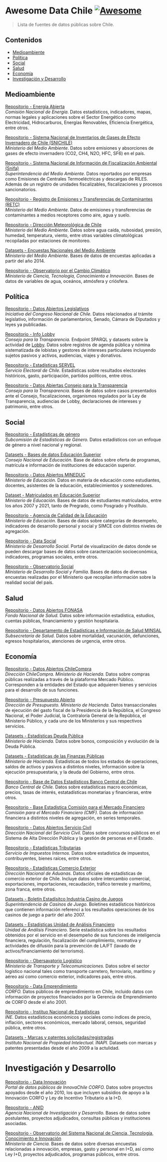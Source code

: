 # Awesome Data Chile [![Awesome](https://awesome.re/badge.svg)](https://awesome.re)

> Lista de fuentes de datos públicas sobre Chile.

## Contenidos
  - [Medioambiente](#medioambiente)
  - [Política](#política)
  - [Social](#social)
  - [Salud](#salud)
  - [Economía](#economía)
  - [Investigación y Desarrollo](#investigación-y-desarrollo)

## Medioambiente

[Repositorio - Energía Abierta](http://energiaabierta.cl)\
*Comisión Nacional de Energía*. Datos estadísticos, indicadores, mapas, normas legales y aplicaciones sobre el Sector Energético como Electricidad, Hidrocarburos, Energías Renovables, Eficiencia Energética, entre otros.

[Repositorio - Sistema Nacional de Inventarios de Gases de Efecto Invernadero de Chile (SNICHILE)](https://snichile.mma.gob.cl/documentos/)\
*Ministerio del Medio Ambiente*. Datos sobre emisiones y absorciones de gases de efecto invernadero (CO2, CH4, N2O, HFC, SF6) en el país. 

[Repositorio - Sistema Nacional de Información de Fiscalización Ambiental (Snifa)](https://snifa.sma.gob.cl/DatosAbiertos)\
*Superintendencia del Medio Ambiente*. Datos reportados por empresas como Emisiones de Centrales Termoeléctricas y descargas de RILES. Además de un registro de unidades fiscalizables, fiscalizaciones y procesos sancionatorios.

[Repositorio - Registro de Emisiones y Transferencias de Contaminantes (RETC)](https://datosretc.mma.gob.cl)\
*Ministerio del Medio Ambiente*. Datos de emisiones y transferencias de contaminantes a medios receptores como aire, agua y suelo.

[Repositorio - Dirección Meteorológica de Chile](https://climatologia.meteochile.gob.cl)\
*Ministerio del Medio Ambiente*. Datos sobre agua caída, nubosidad, presión, humedad, temperatura, viento, entre otras variables climatológicas recopiladas por estaciones de monitoreo.

[Datasets - Encuestas Nacionales del Medio Ambiente](https://mma.gob.cl/encuestas-nacionales-del-medio-ambiente/)\
*Ministerio del Medio Ambiente*. Bases de datos de encuestas aplicadas a partir del año 2014. 

[Repositorio - Observatorio por el Cambio Climático](https://occ.minciencia.gob.cl/#/)\
*Ministerio de Ciencia, Tecnología, Conocimiento e Innovación.* Bases de datos de variables de agua, oceános, atmósfera y criósfera.

## Política
[Repositorio - Datos Abiertos Legislativos](http://opendata.congreso.cl)\
*Iniciativa del Congreso Nacional de Chile.* Datos relacionados al trámite legislativo, información de parlamentarios, Senado, Cámara de Diputados y leyes ya publicadas.

[Repositorio - Info Lobby](https://www.infolobby.cl/)\
*Consejo para la Transparencia.* Endpoint SPARQL y datasets sobre la actividad de [Lobby](https://www.bcn.cl/leyfacil/recurso/ley-del-lobby). Datos sobre registros de agenda pública y nómina sistematizada de lobistas y gestores de intereses particulares incluyendo sujetos pasivos y activos, audiencias, viajes y donativos.

[Repositorio - Estadísticas SERVEL](https://www.servel.cl/estadisticas-2/)\
*Servicio Electoral de Chile.* Estadísticas sobre resultados electorales históricos, gasto, participación, partidos politicos, entre otros. 

[Repositorio - Datos Abiertas Consejo para la Transparencia](https://www.consejotransparencia.cl/datosabiertos/)\
*Consejo para la Transparencia.* Bases de datos sobre casos presentados ante el Consejo, fiscalizaciones, organismos regulados por la Ley de Transparencia, audiencias de Lobby, declaraciones de intereses y patrimonio, entre otros.

## Social
[Repositorio - Estadísticas de género](https://www.estadisticasdegenero.cl)\
*Subcomisión de Estadísticas de Género.* Datos estadísticos con un enfoque de género a nivel nacional y regional.

[Datasets - Bases de datos Educación Superior](https://www.cned.cl/bases-de-datos)\
*Consejo Nacional de Educación.* Base de datos sobre oferta de programas, matrícula e información de instituciones de educación superior.

[Repositorio - Datos Abiertos MINEDUC](https://datosabiertos.mineduc.cl)\
*Ministerio de Educación.* Datos en materia de educación como estudiantes, docentes, asistentes de la educación, establecimientos y sostenedores.

[Dataset - Matriculados en Educación Superior](https://www.mifuturo.cl/bases-de-datos-de-matriculados/)\
*Ministerio de Educación.* Bases de datos de estudiantes matriculados, entre los años 2007 y 2021, tanto de Pregrado, como Posgrado y Postítulo.

[Repositorio - Agencia de Calidad de la Educación](https://informacionestadistica.agenciaeducacion.cl/#/bases)\
*Ministerio de Educación.* Bases de datos sobre categorías de desempeño, indicadores de desarrollo personal y social y SIMCE con distintos niveles de agregación.

[Repositorio - Data Social](https://datasocial.ministeriodesarrollosocial.gob.cl)\
*Ministerio de Desarrollo Social.* Portal de visualización de datos donde se pueden descargar bases de datos sobre caracterización socioeconómica, indicadores, programas sociales, entre otros.

[Repositorio - Observatorio Social](http://observatorio.ministeriodesarrollosocial.gob.cl)\
*Ministerio de Desarrollo Social y Familia.* Bases de datos de diversas encuestas realizadas por el Ministerio que recopilan información sobre la realidad social del país.

## Salud

[Repositorio - Datos Abiertos FONASA](https://www.fonasa.cl/sites/fonasa/datos-abiertos)\
*Fondo Nacional de Salud.* Datos sobre información estadística, estudios, cuentas públicas, financiamiento y gestión hospitalaria.

[Repositorio - Departamento de Estadísticas e Información de Salud MINSAL](https://deis.minsal.cl)\
*Subsecretaría de Salud.* Datos sobre mortalidad, vacunación, defunciones, egresos hospitalarios, atenciones de urgencia, entre otros.


## Economía

[Repositorio - Datos Abiertos ChileCompra](http://datosabiertos.chilecompra.cl)\
*Dirección ChileCompra. Ministerio de Hacienda.* Datos sobre compras públicas realizadas a través de la plataforma Mercado Público. Corresponden a la entidades del Estado que adquieren bienes y servicios para el desarrollo de sus funciones.

[Repositorio - Presupuesto Abierto](https://presupuestoabierto.gob.cl)\
*Dirección de Presupuesto. Ministerio de Hacienda.* Datos transaccionales de ejecución del gasto fiscal de la Presidencia de la República, el Congreso Nacional, el Poder Judicial, la Contraloría General de la República, el Ministerio Público, y cada uno de los Ministerios y sus respectivos servicios.

[Datasets - Estadísticas Deuda Pública](https://www.hacienda.cl/areas-de-trabajo/finanzas-internacionales/oficina-de-la-deuda-publica/estadisticas)\
*Ministerio de Hacienda.* Datos sobre bonos, composición y evolución de la Deuda Pública.

[Datasets - Estadísticas de las Finanzas Públicas](https://www.dipres.gob.cl/598/w3-propertyvalue-25291.html)\
*Ministerio de Hacienda.* Estadísticas de todos los estados de operaciones, saldos de activos y pasivos a distintos niveles, información sobre la ejecución presupuestaria, y la deuda del Gobierno, entre otros.

[Repositorio - Base de Datos Estadísticos Banco Central de Chile](https://si3.bcentral.cl/siete)\
*Banco Central de Chile.* Datos sobre estadísticas macro económicas, precios, tasas de interés, estatadísticas monetarias y financieras, entre otros.

[Repositorio - Base Estadística Comisión para el Mercado Financiero](https://www.best-cmf.cl/best-cmf/)\
*Comisión para el Mercado Financiero (CMF).* Datos de información financiera a distintos niveles de agregación, en series temporales. 

[Repositorio - Datos Abiertos Servicio Civil](https://datosabiertos.serviciocivil.cl)\
*Dirección Nacional del Servicio Civil.* Datos sobre concursos públicos en el Sistema de Alta Dirección Pública y la gestión de personas en el Estado.

[Repositorio - Estadísticas Tributarias](https://www.sii.cl/sobre_el_sii/gestion_y_estadisticas.html)\
*Servicio de Impuestos Internos.* Datos sobre estadística de impuestos, contribuyentes, bienes raíces, entre otros.

[Repositorio - Estadísticas Comercio Exterior](https://www.aduana.cl/aduana/site/edic/base/port/comex.html)\
*Dirección Nacional de Aduanas.* Datos oficiales de estadísticas de comercio exterior de Chile. Incluye datos sobre intercambio comercial, exportaciones, importaciones, recaudación, tráfico terreste y marítimo, zona franca, entre otros. 

[Datasets - Boletín Estadísitco Industria Casino de Juegos](https://www.scj.cl/index.php/estadisticas-de-la-industria/boletin-estadistico)\
*Superintendencia de Casinos de Juego.* Boletines estadísticos históricos que contienen información referenci a los resultados operaciones de los casinos de juego a partir del año 2007.

[Datasets - Estadísticas Unidad de Análisis Financiero](https://www.uaf.cl/prensa/estadisticas.aspx)\
*Unidad de Análisis Financiero.* Serie estadística sobre los resultados obtenidos por el servicio en el desempeño de sus funciones de inteligencia financiera, regulación, fiscalización del cumplimiento, normativa y actividades de difusión para la prevención de LA/FT (lavado de activos/financiamiento del terrorismo).

[Repositorio - Obersavatorio Logístico](https://www.observatoriologistico.cl)\
*Ministerio de Transporte y Telecomunicaciones.* Datos sobre el sector logístico nacional tales como transporte carretero, ferroviario, marítimo y aéreo asi como comercio exterior, indicadores país, entre otros. 

[Repositorio - Data Emprendimiento](https://www.observatoriologistico.cl)\
*CORFO.* Datos públicos de emprendimiento en Chile, incluido datos con información de proyectos financiados por la Gerencia de Emprendimiento de CORFO desde el año 2001.  

[Repositorio - Instituo Nacional de Estadísticas](https://www.ine.cl/estadisticas/)\
*INE.* Datos estadísticos económicos y sociales como índices de precio, inflación, sectores económicos, mercado laboral, censos, seguridad pública, entre otros. 

[Datasets - Marcas y patentes solicitadas/registradas](https://www.inapi.cl/datos-abiertos)\
*Instituto Nacional de Propiedad Intelectual. INAPI.* Datasets con marcas y patentes presentadas desde el año 2009 a la actulidad.

# Investigación y Desarrollo

[Repositorio - Data Innovación](https://datainnovacion.cl)\
*Portal de datos públicos de InnovaChile CORFO.* Datos sobre proyectos apoyados desde el año 2010, los que incluyen subsidios de apoyo a la Innovación CORFO y Ley de Incentivo Tributario a la I+D. 

[Repositorio - ANID](https://github.com/ANID-GITHUB)\
*Agencia Nacional de Investigación y Desarrollo.* Bases de datos sobre postulantes, proyectos adjudicados, consultas públicas y instituciones asociadas. 

[Repositorio - Observatorio del Sistema Nacional de Ciencia, Tecnología, Conocimiento e Innovación](https://github.com/ANID-GITHUB)\
*Ministerio de Ciencia.* Bases de datos sobre diversas encuestas relacionadas a innovación, empresas, gasto y personal en I+D, así como Ley I+D, proyectos adjudicados, programas públicos, entre otros.
